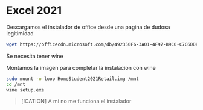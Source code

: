 # Excel 2021

Descargamos el instalador de office desde una pagina
de dudosa legitimidad
```sh
wget https://officecdn.microsoft.com/db/492350F6-3A01-4F97-B9C0-C7C6DDF67D60/media/es-ES/HomeStudent2021Retail.img
```

Se necesita tener wine

Montamos la imagen para completar la instalacion con wine
```sh
sudo mount -o loop HomeStudent2021Retail.img /mnt
cd /mnt
wine setup.exe
```
> [!CATION]
> A mi no me funciona el instalador

